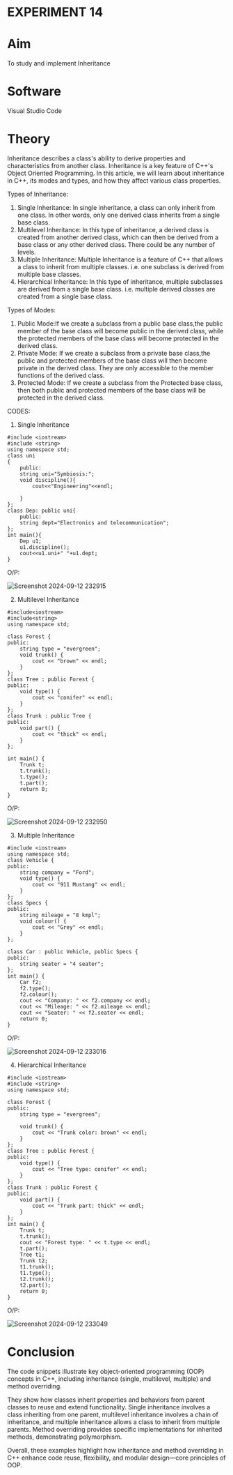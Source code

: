 # EXPERIMENT 14
# Aim 
To study and implement Inheritance
# Software
Visual Studio Code

# Theory
Inheritance describes a class's ability to derive properties and characteristics from another class. Inheritance is a key feature of C++'s Object Oriented Programming. In this article, we will learn about inheritance in C++, its modes and types, and how they affect various class properties.

Types of Inheritance:

1. Single Inheritance: In single inheritance, a class can only inherit from one class. In other words, only one derived class inherits from a single base class.
2. Multilevel Inheritance: In this type of inheritance, a derived class is created from another derived class, which can then be derived from a base class or any other derived class. There could be any number of levels.
3. Multiple Inheritance: Multiple Inheritance is a feature of C++ that allows a class to inherit from multiple classes. i.e. one subclass is derived from multiple base classes.
4. Hierarchical Inheritance: In this type of inheritance, multiple subclasses are derived from a single base class. i.e. multiple derived classes are created from a single base class.

Types of Modes:
1. Public Mode:If we create a subclass from a public base class,the public member of the base class will become public in the derived class, while the protected members of the base class will become protected in the derived class.
2. Private Mode: If we create a subclass from a private base class,the public and protected members of the base class will then become private in the derived class. They are only accessible to the member functions of the derived class.
3. Protected Mode: If we create a subclass from the Protected base class, then both public and protected members of the base class will be protected in the derived class.

CODES:

1. Single Inheritance
```
#include <iostream>
#include <string>
using namespace std;
class uni
{
    public:
    string uni="Symbiosis:";
    void discipline(){
        cout<<"Engineering"<<endl;

    }
};
class Dep: public uni{
    public:
    string dept="Electronics and telecommunication";
};
int main(){
    Dep u1;
    u1.discipline();
    cout<<u1.uni+" "+u1.dept;
}
```
O/P:

![Screenshot 2024-09-12 232915](https://github.com/user-attachments/assets/1ae8f528-55c7-46e9-a21d-eedc5c5bfab8)

2. Multilevel Inheritance
```
#include<iostream>
#include<string>
using namespace std;

class Forest {
public:
    string type = "evergreen";
    void trunk() {
        cout << "brown" << endl;
    }
};
class Tree : public Forest {
public:
    void type() {  
        cout << "conifer" << endl;
    }
};
class Trunk : public Tree {  
public:
    void part() {
        cout << "thick" << endl;
    }
};

int main() {
    Trunk t;  
    t.trunk();  
    t.type();
    t.part();    
    return 0;
}
```

O/P:

![Screenshot 2024-09-12 232950](https://github.com/user-attachments/assets/8ebcae31-a06c-4238-a6e3-f88adad88d3c)

3. Multiple Inheritance
```
#include <iostream>
using namespace std;
class Vehicle {
public:
    string company = "Ford";
    void type() {
        cout << "911 Mustang" << endl;
    }
};
class Specs {
public:
    string mileage = "8 kmpl";
    void colour() {
        cout << "Grey" << endl;
    }
};

class Car : public Vehicle, public Specs {
public:
    string seater = "4 seater";
};
int main() {
    Car f2;
    f2.type();      
    f2.colour();      
    cout << "Company: " << f2.company << endl;
    cout << "Mileage: " << f2.mileage << endl;
    cout << "Seater: " << f2.seater << endl;
    return 0;
}
```

O/P:


![Screenshot 2024-09-12 233016](https://github.com/user-attachments/assets/b36bda4d-97c9-44ac-a08e-8bea8c6c8f73)



4. Hierarchical Inheritance
```
#include <iostream>
#include <string>
using namespace std;

class Forest {
public:
    string type = "evergreen";

    void trunk() {
        cout << "Trunk color: brown" << endl;
    }
};
class Tree : public Forest {
public:
    void type() {  
        cout << "Tree type: conifer" << endl;
    }
};
class Trunk : public Forest {
public:
    void part() {
        cout << "Trunk part: thick" << endl;
    }
};
int main() {
    Trunk t;
    t.trunk(); 
    cout << "Forest type: " << t.type << endl;  
    t.part();  
    Tree t1;
    Trunk t2;
    t1.trunk();  
    t1.type();   
    t2.trunk(); 
    t2.part();  
    return 0;
}
```

O/P:

![Screenshot 2024-09-12 233049](https://github.com/user-attachments/assets/0b06a4c2-1c58-477f-87f5-cdf91c3f26bd)

# Conclusion
The code snippets illustrate key object-oriented programming (OOP) concepts in C++, including inheritance (single, multilevel, multiple) and method overriding.

They show how classes inherit properties and behaviors from parent classes to reuse and extend functionality. Single inheritance involves a class inheriting from one parent, multilevel inheritance involves a chain of inheritance, and multiple inheritance allows a class to inherit from multiple parents. Method overriding provides specific implementations for inherited methods, demonstrating polymorphism.

Overall, these examples highlight how inheritance and method overriding in C++ enhance code reuse, flexibility, and modular design—core principles of OOP.
